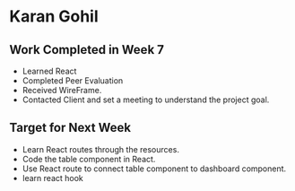 # Karan Gohil

## Work Completed in Week 7

- Learned React
- Completed Peer Evaluation
- Received WireFrame.
- Contacted Client and set a meeting to understand the project goal.

## Target for Next Week

- Learn React routes through the resources.
- Code the table component in React.
- Use React route to connect table component to dashboard component.
- learn react hook
